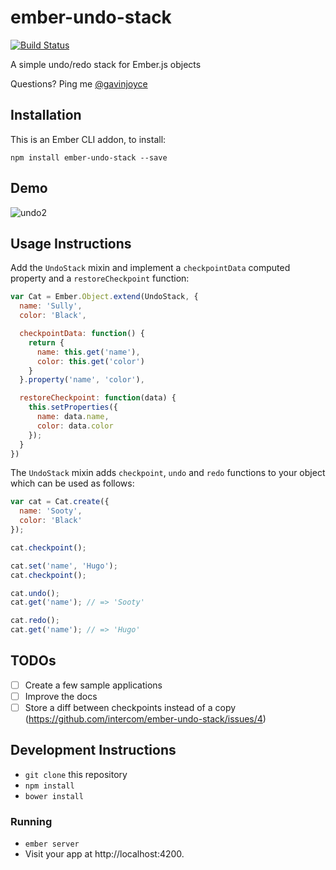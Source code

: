 # ember-undo-stack

[![Build Status](https://travis-ci.org/intercom/ember-undo-stack.svg)](https://travis-ci.org/intercom/ember-undo-stack)

A simple undo/redo stack for Ember.js objects

Questions? Ping me [@gavinjoyce](https://twitter.com/gavinjoyce)

## Installation

This is an Ember CLI addon, to install:

`npm install ember-undo-stack --save`

## Demo

![undo2](https://cloud.githubusercontent.com/assets/2526/4691232/8050d014-570d-11e4-86df-93442c590304.gif)

## Usage Instructions

Add the `UndoStack` mixin  and implement a `checkpointData` computed property and a `restoreCheckpoint` function:

```javascript
var Cat = Ember.Object.extend(UndoStack, {
  name: 'Sully',
  color: 'Black',

  checkpointData: function() {
    return {
      name: this.get('name'),
      color: this.get('color')
    }
  }.property('name', 'color'),

  restoreCheckpoint: function(data) {
    this.setProperties({
      name: data.name,
      color: data.color
    });
  }
})
```

The `UndoStack` mixin adds `checkpoint`, `undo` and `redo` functions to your object which can be used as follows:

```javascript
var cat = Cat.create({
  name: 'Sooty',
  color: 'Black'
});

cat.checkpoint();

cat.set('name', 'Hugo');
cat.checkpoint();

cat.undo();
cat.get('name'); // => 'Sooty'

cat.redo();
cat.get('name'); // => 'Hugo'

```

## TODOs

* [ ] Create a few sample applications
* [ ] Improve the docs
* [ ] Store a diff between checkpoints instead of a copy (https://github.com/intercom/ember-undo-stack/issues/4)

## Development Instructions

* `git clone` this repository
* `npm install`
* `bower install`

### Running

* `ember server`
* Visit your app at http://localhost:4200.
